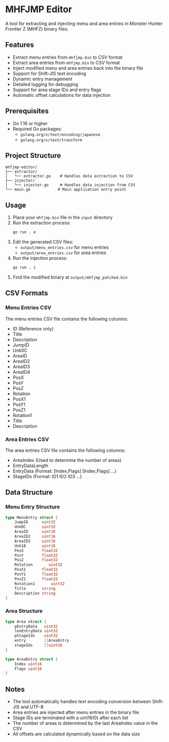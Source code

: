 # MHFJMP Editor

A tool for extracting and injecting menu and area entries in Monster Hunter Frontier Z (MHFZ) binary files.

## Features

- Extract menu entries from `mhfjmp.bin` to CSV format
- Extract area entries from `mhfjmp.bin` to CSV format
- Inject modified menu and area entries back into the binary file
- Support for Shift-JIS text encoding
- Dynamic entry management
- Detailed logging for debugging
- Support for area stage IDs and entry flags
- Automatic offset calculations for data injection

## Prerequisites

- Go 1.16 or higher
- Required Go packages:
  - `golang.org/x/text/encoding/japanese`
  - `golang.org/x/text/transform`

## Project Structure

```
mhfjmp-editor/
├── extractor/
│   └── extractor.go    # Handles data extraction to CSV
├── injector/
│   └── injector.go     # Handles data injection from CSV
└── main.go            # Main application entry point
```

## Usage

1. Place your `mhfjmp.bin` file in the `input` directory
2. Run the extraction process:
   ```bash
   go run . e
   ```
3. Edit the generated CSV files:
   - `output/menu_entries.csv` for menu entries
   - `output/area_entries.csv` for area entries
4. Run the injection process:
   ```bash
   go run . i
   ```
5. Find the modified binary at `output/mhfjmp_patched.bin`

## CSV Formats

### Menu Entries CSV
The menu entries CSV file contains the following columns:
- ID (Reference only)
- Title
- Description
- JumpID
- Unk0C
- AreaID
- AreaID2
- AreaID3
- AreaID4
- PosX
- PosY
- PosZ
- Rotation
- PosX1
- PosY1
- PosZ1
- Rotation1
- Title
- Description

### Area Entries CSV
The area entries CSV file contains the following columns:
- AreaIndex (Used to determine the number of areas)
- EntryDataLength
- EntryData (Format: [Index,Flags] [Index,Flags] ...)
- StageIDs (Format: ID1 ID2 ID3 ...)

## Data Structure

### Menu Entry Structure
```go
type MenuEntry struct {
    JumpID      uint32
    Unk0C       uint32
    AreaID      uint16
    AreaID2     uint16
    AreaID3     uint16
    Unk18       uint16
    PosX        float32
    PosY        float32
    PosZ        float32
    Rotation       uint32
    PosX1       float32
    PosY1       float32
    PosZ1       float32
    Rotation1       uint32
    Title       string
    Description string
}
```

### Area Structure
```go
type Area struct {
    pEntryData   uint32
    lenEntryData uint32
    pStageIds    uint32
    entry        []AreaEntry
    stageIds     []uint16
}

type AreaEntry struct {
    Index uint16
    Flags uint16
}
```

## Notes

- The tool automatically handles text encoding conversion between Shift-JIS and UTF-8
- Area entries are injected after menu entries in the binary file
- Stage IDs are terminated with a uint16(0) after each list
- The number of areas is determined by the last AreaIndex value in the CSV
- All offsets are calculated dynamically based on the data size
